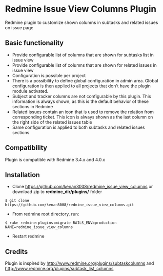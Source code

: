 # Redmine Issue View Columns Plugin

Redmine plugin to customize shown columns in subtasks and related issues on issue page

Basic functionality
-------------------

* Provide configurable list of columns that are shown for subtasks list in issue view
* Provide configurable list of columns that are shown for related issues in issue view
* Configuration is possible per project
* There is a possibility to define global configuration in admin area. Global configuration is then applied to all projects that don't have the plugin module activated.
* Subject and tracker columns are not configurable by this plugin. This information is always shown, as this is the default behavior of these sections in Redmine
* Related issues contain an icon that is used to remove the relation from corresponding ticket. This icon is always shown as the last column on the right side of the related issues table
* Same configuration is applied to both subtasks and related issues sections

Compatibility
-------------

Plugin is compatible with Redmine 3.4.x and 4.0.x

Installation
------------

* Clone https://github.com/kenan3008/redmine_issue_view_columns or download zip to **redmine_dir/plugins/** folder
```
$ git clone https://github.com/kenan3008/redmine_issue_view_columns.git
```
* From redmine root directory, run: 
```
$ rake redmine:plugins:migrate RAILS_ENV=production NAME=redmine_issue_view_columns
```
* Restart redmine

Credits
-------

Plugin is inspired by http://www.redmine.org/plugins/subtaskcolumns and http://www.redmine.org/plugins/subtask_list_columns

